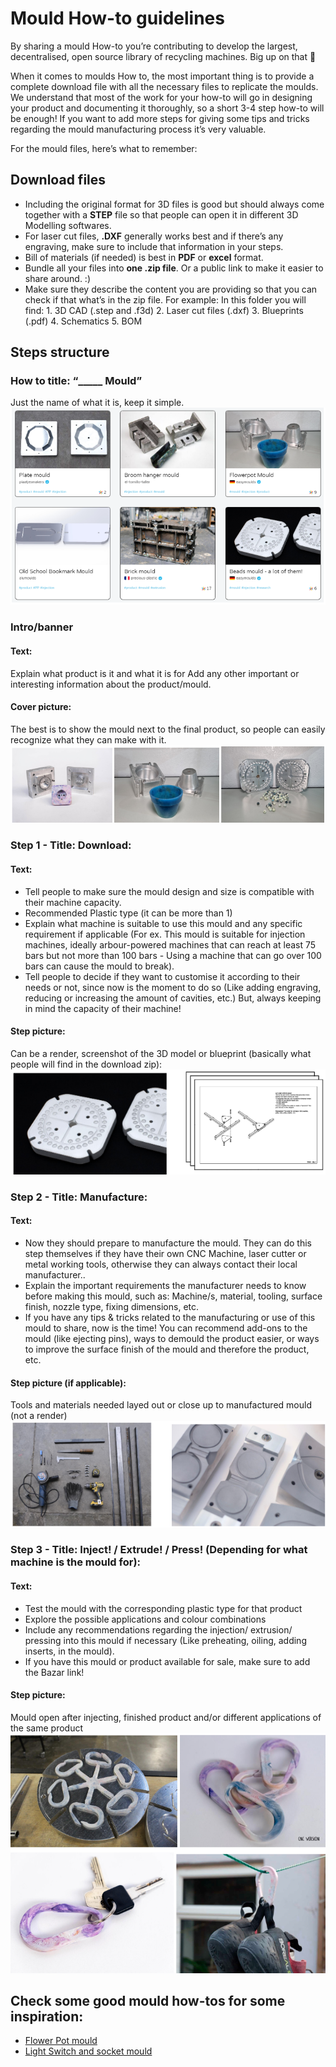 # Mould How-to guidelines

By sharing a mould How-to you’re contributing to develop the largest, decentralised, open source library of recycling machines. Big up on that 🤙

When it comes to moulds How to, the most important thing is to provide a complete download file with all the necessary files to replicate the moulds. We understand that most of the work for your how-to will go in designing your product and documenting it thoroughly, so a short 3-4 step how-to will be enough! If you want to add more steps for giving some tips and tricks regarding the mould manufacturing process it’s very valuable.

For the mould files, here’s what to remember:

## Download files
- Including the original format for 3D files is good but should always come together with a **STEP** file so that people can open it in different 3D Modelling softwares.
- For laser cut files, **.DXF** generally works best and if there’s any engraving, make sure to include that information in your steps.
- Bill of materials (if needed) is best in **PDF** or **excel** format.
- Bundle all your files into **one .zip file**. Or a public link to make it easier to share around. :)
- Make sure they describe the content you are providing so that you can check if that what’s in the zip file.
        For example:
            In this folder you will find:
                1. 3D CAD (.step and .f3d)
                2. Laser cut files (.dxf)
                3. Blueprints (.pdf)
                4. Schematics
                5. BOM

## Steps structure
### How to title: “_____ Mould” 
Just the name of what it is, keep it simple.
![How-to title examples](assets/guides/moulds-1.png)

### Intro/banner
#### Text:
Explain what product is it and what it is for
Add any other important or interesting information about the product/mould.

#### Cover picture: 
The best is to show the mould next to the final product, so people can easily recognize what they can make with it.
![Cover image examples](assets/guides/moulds-2.png)

### Step 1 - Title: Download:
#### Text:
- Tell people to make sure the mould design and size is compatible with their machine capacity.
- Recommended Plastic type (it can be more than 1)
- Explain what machine is suitable to use this mould and any specific requirement if applicable (For ex. This mould is suitable for injection machines, ideally arbour-powered  machines that can reach at least 75 bars but not more than 100 bars - Using a machine that can go over 100 bars can cause the mould to break).
- Tell people to decide if they want to customise it according to their needs or not, since now is the moment to do so (Like adding engraving, reducing or increasing the amount of cavities, etc.) But, always keeping in mind the capacity of their machine! 


#### Step picture: 
Can be a render, screenshot of the 3D model or blueprint (basically what people will find in the download zip): 
![Step Picture examples](assets/guides/moulds-3.png)

### Step 2 - Title: Manufacture:
#### Text:
- Now they should prepare to manufacture the mould. They can do this step themselves if they have their own CNC Machine, laser cutter or metal working tools, otherwise they can always contact their local manufacturer.. 
- Explain the important requirements the manufacturer needs to know before making this mould, such as: Machine/s, material, tooling, surface finish, nozzle type, fixing dimensions, etc.
- If you have any tips & tricks related to the manufacturing or use of this mould to share, now is the time! You can recommend add-ons to the mould (like ejecting pins), ways to demould the product easier, or ways to improve the surface finish of the mould and therefore the product, etc.

#### Step picture (if applicable): 
Tools and materials needed layed out or close up to manufactured mould (not a render)
![Tools and materials example images](assets/guides/moulds-4.png)


### Step 3 - Title: Inject! / Extrude! / Press! (Depending for what machine is the mould for):
#### Text:
- Test the mould with the corresponding plastic type for that product
- Explore the possible applications and colour combinations
- Include any recommendations regarding the injection/ extrusion/ pressing into this mould if necessary (Like preheating, oiling, adding inserts, in the mould).
- If you have this mould or product available for sale, make sure to add the Bazar link! 

#### Step picture: 
Mould open after injecting, finished product and/or different applications of the same product
![Finished mould examples](assets/guides/moulds-5.png)

## Check some good mould how-tos for some inspiration:
- [Flower Pot mould](https://community.preciousplastic.com/how-to/flowerpot-mould)
- [Light Switch and socket mould](https://community.preciousplastic.com/how-to/make-a-lightswitch-and-socket)